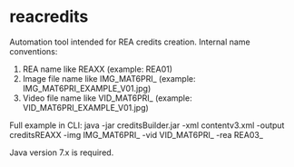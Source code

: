 # reacredits

Automation tool intended for REA credits creation.
Internal name conventions:
1. REA name like REAXX (example: REA01)
2. Image file name like IMG_MAT6PRI_ (example: IMG_MAT6PRI_EXAMPLE_V01.jpg)
3. Video file name like VID_MAT6PRI_ (example: VID_MAT6PRI_EXAMPLE_V01.jpg)

Full example in CLI:
java -jar creditsBuilder.jar -xml contentv3.xml -output creditsREAXX -img IMG_MAT6PRI_ -vid VID_MAT6PRI_ -rea REA03_

Java version 7.x is required.
